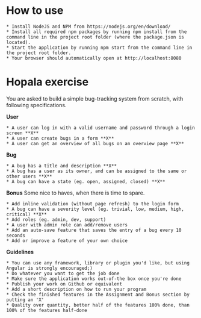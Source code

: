 # How to use

    * Install NodeJS and NPM from https://nodejs.org/en/download/
    * Install all required npm packages by running npm install from the command line in the project root folder (where the package.json is located).
    * Start the application by running npm start from the command line in the project root folder.
    * Your browser should automatically open at http://localhost:8080

# Hopala exercise

You are asked to build a simple bug-tracking system from scratch, with following specifications.

**User**

    * A user can log in with a valid username and password through a login screen **X**
    * A user can create bugs in a form **X**
    * A user can get an overview of all bugs on an overview page **X**



**Bug**

    * A bug has a title and description **X**
    * A bug has a user as its owner, and can be assigned to the same or other users **X**
    * A bug can have a state (eg. open, assigned, closed) **X**


**Bonus**
Some nice to haves, when there is time to spare.

    * Add inline validation (without page refresh) to the login form
    * A bug can have a severity level (eg. trivial, low, medium, high, critical) **X**
    * Add roles (eg. admin, dev, support)
    * A user with admin role can add/remove users
    * Add an auto-save feature that saves the entry of a bug every 10 seconds
    * Add or improve a feature of your own choice


**Guidelines**

    * You can use any framework, library or plugin you'd like, but using Angular is strongly encouraged;)
    * Do whatever you want to get the job done
    * Make sure the application works out-of-the box once you're done
    * Publish your work on Github or equivalent
    * Add a short description on how to run your program
    * Check the finished features in the Assignment and Bonus section by putting an 'X'
    * Quality over quantity, better half of the features 100% done, than 100% of the features half-done

